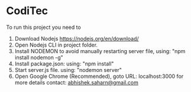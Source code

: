 # CodiTec
To run this project you need to 
1) Download Nodejs https://nodejs.org/en/download/  
2) Open Nodejs CLI in project folder.
3) Install NODEMON to avoid manually restarting server file, using: "npm install nodemon -g" 
4) Install package.json: using: "npm install" 
5) Start server.js file. using: "nodemon server" 
6) Open Google Chrome (Recommended), goto URL: localhost:3000 
for more details contact: abhishek.saharn@gmail.com 
